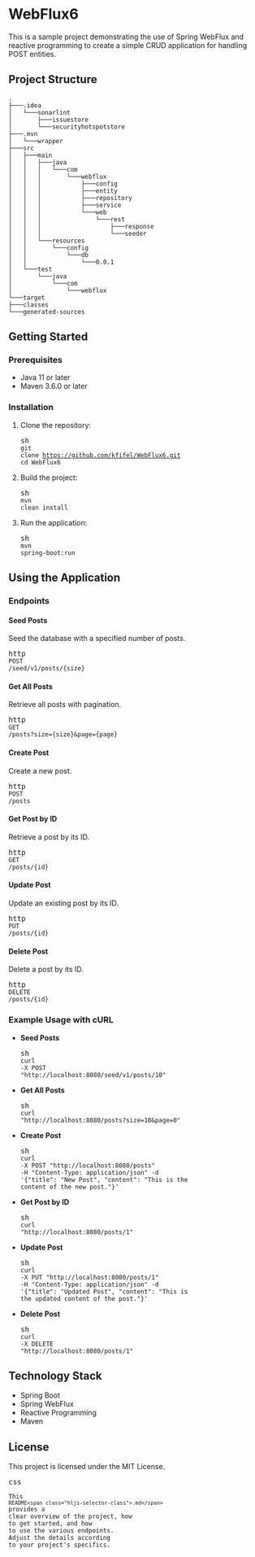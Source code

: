 # WebFlux6

This is a sample project demonstrating the use of Spring WebFlux and reactive programming to create a simple CRUD application for handling POST entities.

## Project Structure

```plaintext
.
├───.idea
│   └───sonarlint
│       ├───issuestore
│       └───securityhotspotstore
├───.mvn
│   └───wrapper
├───src
│   ├───main
│   │   ├───java
│   │   │   └───com
│   │   │       └───webflux
│   │   │           ├───config
│   │   │           ├───entity
│   │   │           ├───repository
│   │   │           ├───service
│   │   │           └───web
│   │   │               └───rest
│   │   │                   ├───response
│   │   │                   └───seeder
│   │   └───resources
│   │       └───config
│   │           └───db
│   │               └───0.0.1
│   └───test
│       └───java
│           └───com
│               └───webflux
└───target
├───classes
└───generated-sources

```

</span></code></div></div></pre><h2>Getting Started</h2><h3>Prerequisites</h3><ul><li>Java 11 or later</li><li>Maven 3.6.0 or later</li></ul><h3>Installation</h3><ol><li><p>Clone the repository:</p><pre><div class="dark bg-gray-950 rounded-md border-[0.5px] border-token-border-medium" bis_skin_checked="1"><div class="flex items-center relative text-token-text-secondary bg-token-main-surface-secondary px-4 py-2 text-xs font-sans justify-between rounded-t-md" bis_skin_checked="1"><span>sh</span><div class="flex items-center" bis_skin_checked="1"><span class="" data-state="closed"></span></div></div><div class="overflow-y-auto p-4" dir="ltr" bis_skin_checked="1"><code class="!whitespace-pre hljs language-sh">git <span class="hljs-built_in">clone</span> https://github.com/kfifel/WebFlux6.git
<span class="hljs-built_in">cd</span> WebFlux6
</code></div></div></pre></li><li><p>Build the project:</p><pre><div class="dark bg-gray-950 rounded-md border-[0.5px] border-token-border-medium" bis_skin_checked="1"><div class="flex items-center relative text-token-text-secondary bg-token-main-surface-secondary px-4 py-2 text-xs font-sans justify-between rounded-t-md" bis_skin_checked="1"><span>sh</span><div class="flex items-center" bis_skin_checked="1"><span class="" data-state="closed"></span></div></div><div class="overflow-y-auto p-4" dir="ltr" bis_skin_checked="1"><code class="!whitespace-pre hljs language-sh">mvn clean install
</code></div></div></pre></li><li><p>Run the application:</p><pre><div class="dark bg-gray-950 rounded-md border-[0.5px] border-token-border-medium" bis_skin_checked="1"><div class="flex items-center relative text-token-text-secondary bg-token-main-surface-secondary px-4 py-2 text-xs font-sans justify-between rounded-t-md" bis_skin_checked="1"><span>sh</span><div class="flex items-center" bis_skin_checked="1"><span class="" data-state="closed"></span></div></div><div class="overflow-y-auto p-4" dir="ltr" bis_skin_checked="1"><code class="!whitespace-pre hljs language-sh">mvn spring-boot:run
</code></div></div></pre></li></ol><h2>Using the Application</h2><h3>Endpoints</h3><h4>Seed Posts</h4><p>Seed the database with a specified number of posts.</p><pre><div class="dark bg-gray-950 rounded-md border-[0.5px] border-token-border-medium" bis_skin_checked="1"><div class="flex items-center relative text-token-text-secondary bg-token-main-surface-secondary px-4 py-2 text-xs font-sans justify-between rounded-t-md" bis_skin_checked="1"><span>http</span><div class="flex items-center" bis_skin_checked="1"><span class="" data-state="closed"></span></div></div><div class="overflow-y-auto p-4" dir="ltr" bis_skin_checked="1"><code class="!whitespace-pre hljs language-http">POST /seed/v1/posts/{size}
</code></div></div></pre><h4>Get All Posts</h4><p>Retrieve all posts with pagination.</p><pre><div class="dark bg-gray-950 rounded-md border-[0.5px] border-token-border-medium" bis_skin_checked="1"><div class="flex items-center relative text-token-text-secondary bg-token-main-surface-secondary px-4 py-2 text-xs font-sans justify-between rounded-t-md" bis_skin_checked="1"><span>http</span><div class="flex items-center" bis_skin_checked="1"><span class="" data-state="closed"></span></div></div><div class="overflow-y-auto p-4" dir="ltr" bis_skin_checked="1"><code class="!whitespace-pre hljs language-http">GET /posts?size={size}&amp;page={page}
</code></div></div></pre><h4>Create Post</h4><p>Create a new post.</p><pre><div class="dark bg-gray-950 rounded-md border-[0.5px] border-token-border-medium" bis_skin_checked="1"><div class="flex items-center relative text-token-text-secondary bg-token-main-surface-secondary px-4 py-2 text-xs font-sans justify-between rounded-t-md" bis_skin_checked="1"><span>http</span><div class="flex items-center" bis_skin_checked="1"><span class="" data-state="closed"></span></div></div><div class="overflow-y-auto p-4" dir="ltr" bis_skin_checked="1"><code class="!whitespace-pre hljs language-http">POST /posts
</code></div></div></pre><h4>Get Post by ID</h4><p>Retrieve a post by its ID.</p><pre><div class="dark bg-gray-950 rounded-md border-[0.5px] border-token-border-medium" bis_skin_checked="1"><div class="flex items-center relative text-token-text-secondary bg-token-main-surface-secondary px-4 py-2 text-xs font-sans justify-between rounded-t-md" bis_skin_checked="1"><span>http</span><div class="flex items-center" bis_skin_checked="1"><span class="" data-state="closed"></span></div></div><div class="overflow-y-auto p-4" dir="ltr" bis_skin_checked="1"><code class="!whitespace-pre hljs language-http">GET /posts/{id}
</code></div></div></pre><h4>Update Post</h4><p>Update an existing post by its ID.</p><pre><div class="dark bg-gray-950 rounded-md border-[0.5px] border-token-border-medium" bis_skin_checked="1"><div class="flex items-center relative text-token-text-secondary bg-token-main-surface-secondary px-4 py-2 text-xs font-sans justify-between rounded-t-md" bis_skin_checked="1"><span>http</span><div class="flex items-center" bis_skin_checked="1"><span class="" data-state="closed"></span></div></div><div class="overflow-y-auto p-4" dir="ltr" bis_skin_checked="1"><code class="!whitespace-pre hljs language-http">PUT /posts/{id}
</code></div></div></pre><h4>Delete Post</h4><p>Delete a post by its ID.</p><pre><div class="dark bg-gray-950 rounded-md border-[0.5px] border-token-border-medium" bis_skin_checked="1"><div class="flex items-center relative text-token-text-secondary bg-token-main-surface-secondary px-4 py-2 text-xs font-sans justify-between rounded-t-md" bis_skin_checked="1"><span>http</span><div class="flex items-center" bis_skin_checked="1"><span class="" data-state="closed"></span></div></div><div class="overflow-y-auto p-4" dir="ltr" bis_skin_checked="1"><code class="!whitespace-pre hljs language-http">DELETE /posts/{id}
</code></div></div></pre><h3>Example Usage with cURL</h3><ul><li><p><strong>Seed Posts</strong></p><pre><div class="dark bg-gray-950 rounded-md border-[0.5px] border-token-border-medium" bis_skin_checked="1"><div class="flex items-center relative text-token-text-secondary bg-token-main-surface-secondary px-4 py-2 text-xs font-sans justify-between rounded-t-md" bis_skin_checked="1"><span>sh</span><div class="flex items-center" bis_skin_checked="1"><span class="" data-state="closed"></span></div></div><div class="overflow-y-auto p-4" dir="ltr" bis_skin_checked="1"><code class="!whitespace-pre hljs language-sh">curl -X POST <span class="hljs-string">"http://localhost:8080/seed/v1/posts/10"</span>
</code></div></div></pre></li><li><p><strong>Get All Posts</strong></p><pre><div class="dark bg-gray-950 rounded-md border-[0.5px] border-token-border-medium" bis_skin_checked="1"><div class="flex items-center relative text-token-text-secondary bg-token-main-surface-secondary px-4 py-2 text-xs font-sans justify-between rounded-t-md" bis_skin_checked="1"><span>sh</span><div class="flex items-center" bis_skin_checked="1"><span class="" data-state="closed"></span></div></div><div class="overflow-y-auto p-4" dir="ltr" bis_skin_checked="1"><code class="!whitespace-pre hljs language-sh">curl <span class="hljs-string">"http://localhost:8080/posts?size=10&amp;page=0"</span>
</code></div></div></pre></li><li><p><strong>Create Post</strong></p><pre><div class="dark bg-gray-950 rounded-md border-[0.5px] border-token-border-medium" bis_skin_checked="1"><div class="flex items-center relative text-token-text-secondary bg-token-main-surface-secondary px-4 py-2 text-xs font-sans justify-between rounded-t-md" bis_skin_checked="1"><span>sh</span><div class="flex items-center" bis_skin_checked="1"><span class="" data-state="closed"></span></div></div><div class="overflow-y-auto p-4" dir="ltr" bis_skin_checked="1"><code class="!whitespace-pre hljs language-sh">curl -X POST <span class="hljs-string">"http://localhost:8080/posts"</span> -H <span class="hljs-string">"Content-Type: application/json"</span> -d <span class="hljs-string">'{"title": "New Post", "content": "This is the content of the new post."}'</span>
</code></div></div></pre></li><li><p><strong>Get Post by ID</strong></p><pre><div class="dark bg-gray-950 rounded-md border-[0.5px] border-token-border-medium" bis_skin_checked="1"><div class="flex items-center relative text-token-text-secondary bg-token-main-surface-secondary px-4 py-2 text-xs font-sans justify-between rounded-t-md" bis_skin_checked="1"><span>sh</span><div class="flex items-center" bis_skin_checked="1"><span class="" data-state="closed"></span></div></div><div class="overflow-y-auto p-4" dir="ltr" bis_skin_checked="1"><code class="!whitespace-pre hljs language-sh">curl <span class="hljs-string">"http://localhost:8080/posts/1"</span>
</code></div></div></pre></li><li><p><strong>Update Post</strong></p><pre><div class="dark bg-gray-950 rounded-md border-[0.5px] border-token-border-medium" bis_skin_checked="1"><div class="flex items-center relative text-token-text-secondary bg-token-main-surface-secondary px-4 py-2 text-xs font-sans justify-between rounded-t-md" bis_skin_checked="1"><span>sh</span><div class="flex items-center" bis_skin_checked="1"><span class="" data-state="closed"></span></div></div><div class="overflow-y-auto p-4" dir="ltr" bis_skin_checked="1"><code class="!whitespace-pre hljs language-sh">curl -X PUT <span class="hljs-string">"http://localhost:8080/posts/1"</span> -H <span class="hljs-string">"Content-Type: application/json"</span> -d <span class="hljs-string">'{"title": "Updated Post", "content": "This is the updated content of the post."}'</span>
</code></div></div></pre></li><li><p><strong>Delete Post</strong></p><pre><div class="dark bg-gray-950 rounded-md border-[0.5px] border-token-border-medium" bis_skin_checked="1"><div class="flex items-center relative text-token-text-secondary bg-token-main-surface-secondary px-4 py-2 text-xs font-sans justify-between rounded-t-md" bis_skin_checked="1"><span>sh</span><div class="flex items-center" bis_skin_checked="1"><span class="" data-state="closed"></span></div></div><div class="overflow-y-auto p-4" dir="ltr" bis_skin_checked="1"><code class="!whitespace-pre hljs language-sh">curl -X DELETE <span class="hljs-string">"http://localhost:8080/posts/1"</span>
</code></div></div></pre></li></ul><h2>Technology Stack</h2><ul><li>Spring Boot</li><li>Spring WebFlux</li><li>Reactive Programming</li><li>Maven</li></ul><h2>License</h2><p>This project is licensed under the MIT License.</p><pre><div class="dark bg-gray-950 rounded-md border-[0.5px] border-token-border-medium" bis_skin_checked="1"><div class="flex items-center relative text-token-text-secondary bg-token-main-surface-secondary px-4 py-2 text-xs font-sans justify-between rounded-t-md" bis_skin_checked="1"><span>css</span><div class="flex items-center" bis_skin_checked="1"><span class="" data-state="closed"></span></div></div><div class="overflow-y-auto p-4" dir="ltr" bis_skin_checked="1"><code class="!whitespace-pre hljs language-css">
This `README<span class="hljs-selector-class">.md</span>` provides <span class="hljs-selector-tag">a</span> <span class="hljs-attribute">clear</span> overview of the project, how <span class="hljs-selector-tag">to</span> get started, and how <span class="hljs-selector-tag">to</span> use the various endpoints. Adjust the <span class="hljs-selector-tag">details</span> according <span class="hljs-selector-tag">to</span> your project's specifics.
</code></div></div></pre></div>